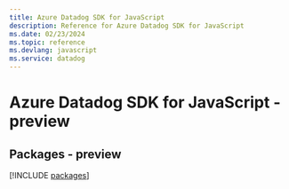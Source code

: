 ```yaml
---
title: Azure Datadog SDK for JavaScript
description: Reference for Azure Datadog SDK for JavaScript
ms.date: 02/23/2024
ms.topic: reference
ms.devlang: javascript
ms.service: datadog
---
```

# Azure Datadog SDK for JavaScript - preview
## Packages - preview
[!INCLUDE [packages](datadog-index.md)]
